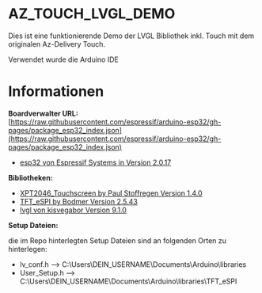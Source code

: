 # AZ_TOUCH_LVGL_DEMO
Dies ist eine funktionierende Demo der LVGL Bibliothek inkl. Touch mit dem originalen Az-Delivery Touch.

Verwendet wurde die Arduino IDE

# Informationen

**Boardverwalter URL:**
[https://raw.githubusercontent.com/espressif/arduino-esp32/gh-pages/package_esp32_index.json](https://raw.githubusercontent.com/espressif/arduino-esp32/gh-pages/package_esp32_index.json)

- [esp32 von Espressif Systems in Version 2.0.17](https://github.com/espressif/arduino-esp32)

**Bibliotheken:**
- [XPT2046_Touchscreen by Paul Stoffregen Version 1.4.0](https://github.com/PaulStoffregen/XPT2046_Touchscreen)
- [TFT_eSPI by Bodmer Version 2.5.43](https://github.com/Bodmer/TFT_eSPI)
- [lvgl von kisvegabor Version 9.1.0](https://lvgl.io/)

**Setup Dateien:**

die im Repo hinterlegten Setup Dateien sind an folgenden Orten zu hinterlegen:
- lv_conf.h     --> C:\Users\DEIN_USERNAME\Documents\Arduino\libraries
- User_Setup.h  --> C:\Users\DEIN_USERNAME\Documents\Arduino\libraries\TFT_eSPI
